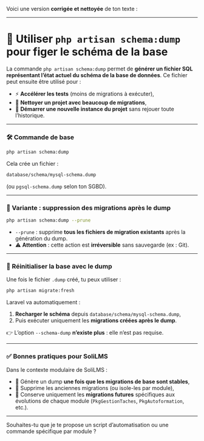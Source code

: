 Voici une version **corrigée et nettoyée** de ton texte :

---

# 🧾 Utiliser `php artisan schema:dump` pour figer le schéma de la base

La commande `php artisan schema:dump` permet de **générer un fichier SQL représentant l’état actuel du schéma de la base de données**. Ce fichier peut ensuite être utilisé pour :

* ⚡ **Accélérer les tests** (moins de migrations à exécuter),
* 🧹 **Nettoyer un projet avec beaucoup de migrations**,
* 🚀 **Démarrer une nouvelle instance du projet** sans rejouer toute l’historique.

---

### 🛠️ Commande de base

```bash
php artisan schema:dump
```

Cela crée un fichier :

```bash
database/schema/mysql-schema.dump
```

(ou `pgsql-schema.dump` selon ton SGBD).

---

### 🧼 Variante : suppression des migrations après le dump

```bash
php artisan schema:dump --prune
```

* `--prune` : supprime **tous les fichiers de migration existants** après la génération du dump.
* ⚠️ **Attention** : cette action est **irréversible** sans sauvegarde (ex : Git).

---

### 🚀 Réinitialiser la base avec le dump

Une fois le fichier `.dump` créé, tu peux utiliser :

```bash
php artisan migrate:fresh
```

Laravel va automatiquement :

1. **Recharger le schéma** depuis `database/schema/mysql-schema.dump`,
2. Puis exécuter uniquement les **migrations créées après le dump**.

👉 L’option `--schema-dump` **n’existe plus** : elle n’est pas requise.

---

### ✅ Bonnes pratiques pour SoliLMS

Dans le contexte modulaire de SoliLMS :

* 💾 Génère un dump **une fois que les migrations de base sont stables**,
* 🧹 Supprime les anciennes migrations (ou isole-les par module),
* 🧩 Conserve uniquement les **migrations futures** spécifiques aux évolutions de chaque module (`PkgGestionTaches`, `PkgAutoformation`, etc.).

---

Souhaites-tu que je te propose un script d’automatisation ou une commande spécifique par module ?
